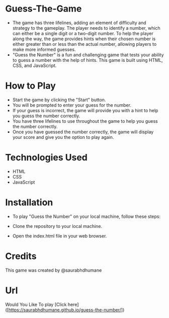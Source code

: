 # Guess-The-Game
 - The game has three lifelines, adding an element of difficulty and strategy to the gameplay. The player needs to identify a number, which can either be a single digit or a two-digit number. To help the player along the way, the game provides hints when their chosen number is either greater than or less than the actual number, allowing players to make more informed guesses.
 - "Guess the Number" is a fun and challenging game that tests your ability to guess a number with the help of hints. This game is built using HTML, CSS, and JavaScript.
 

# How to Play
  - Start the game by clicking the "Start" button.
  - You will be prompted to enter your guess for the number.
  - If your guess is incorrect, the game will provide you with a hint to help you guess the number correctly.
  - You have three lifelines to use throughout the game to help you guess the number correctly.
  - Once you have guessed the number correctly, the game will display your score and give you the option to play again.

# Technologies Used
  - HTML
  - CSS
  - JavaScript
  
  
# Installation
  - To play "Guess the Number" on your local machine, follow these steps:

  - Clone the repository to your local machine.
  - Open the index.html file in your web browser.


# Credits
  This game was created by @saurabhdhumane
  
# Url

Would You Like To play 
[Click here] ([https://saurabhdhumane.github.io/guess-the-number/])

